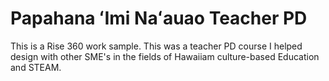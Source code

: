 # Papahana ʻImi Naʻauao Teacher PD

This is a Rise 360 work sample. This was a teacher PD course I helped design with other SME's in the fields of Hawaiiam culture-based Education and STEAM.
